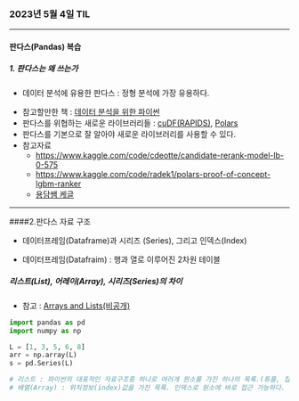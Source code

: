 ### 2023년 5월 4일 TIL
---
#### 판다스(Pandas) 복습
##### 1. 판다스는 왜 쓰는가
- 데이터 분석에 유용한 판다스 : 정형 분석에 가장 유용하다. 
* 참고할만한 책 :  [데이터 분석을 위한 파이썬](http://www.yes24.com/Product/Goods/118523424) 
* 판다스를 위협하는 새로운 라이브러리들 : [cuDF(RAPIDS)](https://rapids.ai/), [Polars](https://www.pola.rs/)
* 판다스를 기본으로 잘 알아야 새로운 라이브러리를 사용할 수 있다. 
* 참고자료 
	* <https://www.kaggle.com/code/cdeotte/candidate-rerank-model-lb-0-575>
	* <https://www.kaggle.com/code/radek1/polars-proof-of-concept-lgbm-ranker>
	* [용담쌤 케글](https://www.kaggle.com/code/emphymachine/eda-practice-01-h-m-trending-analysis)

---

####2.판다스 자료 구조
- 데이터프레임(Dataframe)과 시리즈 (Series), 그리고 인덱스(Index)
* 데이터프레임(Datafraim) : 행과 열로 이루어진 2차원 테이블

##### 리스트(List), 어레이(Array),  시리즈(Series)의 차이
* 참고 : [Arrays and Lists(비공개)](https://www.notion.so/Full-Ver-Chapter-2-Data-Structure-and-Algorithms-966ddf1be98e411daf797ae94509c20c#3dd713a22c2e4333822132a001f2c3af)
```python
import pandas as pd
import numpy as np

L = [1, 3, 5, 6, 8]
arr = np.array(L)
s = pd.Series(L)

# 리스트 : 파이썬의 대표적인 자료구조중 하나로 여러개 원소를 가진 하나의 목록.(튜플, 집합과 혼동 노노!
# 배열(Array) : 위치정보(index)값을 가진 목록. 인덱스로 원소에 바로 접근 가능하다. 
```
